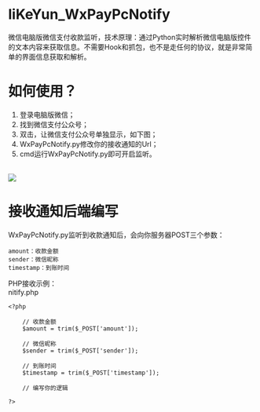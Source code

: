 # liKeYun_WxPayPcNotify
微信电脑版微信支付收款监听，技术原理：通过Python实时解析微信电脑版控件的文本内容来获取信息。不需要Hook和抓包，也不是走任何的协议，就是非常简单的界面信息获取和解析。

# 如何使用？

1. 登录电脑版微信；<br/>
2. 找到微信支付公众号；<br/>
3. 双击，让微信支付公众号单独显示，如下图；<br/>
4. WxPayPcNotify.py修改你的接收通知的Url；<br/>
5. cmd运行WxPayPcNotify.py即可开启监听。<br/><br/>

<img src="https://ice.frostsky.com/2024/03/04/720b2d8b81e15bb9b32f85a290af7093.png" />

# 接收通知后端编写

WxPayPcNotify.py监听到收款通知后，会向你服务器POST三个参数：
```
amount：收款金额
sender：微信昵称
timestamp：到账时间
```
PHP接收示例：<br/>
nitify.php
```
<?php
	
	// 收款金额
	$amount = trim($_POST['amount']);

	// 微信昵称
	$sender = trim($_POST['sender']);

	// 到账时间
	$timestamp = trim($_POST['timestamp']);

	// 编写你的逻辑

?>
```



